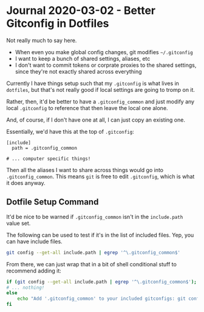 Journal 2020-03-02 - Better Gitconfig in Dotfiles
========

Not really much to say here.

- When even you make global config changes, git modifies `~/.gitconfig`
- I want to keep a bunch of shared settings, aliases, etc
- I don't want to commit tokens or corprate proxies to the shared settings, since they're not exactly shared across everything

Currently I have things setup such that my `.gitconfig` is what lives in `dotfiles`, but that's not really good if local settings are going to tromp on it.

Rather, then, it'd be better to have a `.gitconfig_common` and just modify any local `.gitconfig` to reference that then leave the local one alone.

And, of course, if I don't have one at all, I can just copy an existing one.

Essentially, we'd have this at the top of `.gitconfig`:

```gitconfig
[include]
  path = .gitconfig_common

# ... computer specific things!
```

Then all the aliases I want to share across things would go into `.gitconfig_common`.  This means `git` is free to edit `.gitconfig`, which is what it does anyway.



## Dotfile Setup Command

It'd be nice to be warned if `.gitconfig_common` isn't in the `include.path` value set.

The following can be used to test if it's in the list of included files.  Yep, you can have include files.

```sh
git config --get-all include.path | egrep '^\.gitconfig_common$'
```

From there, we can just wrap that in a bit of shell conditional stuff to recommend adding it:

```sh
if (git config --get-all include.path | egrep '^\.gitconfig_common$'); then
# ... nothing!
else
    echo "Add '.gitconfig_common' to your included gitconfigs: git config --add include.path .gitconfig_common"
fi
```
